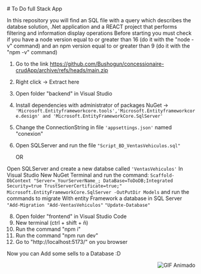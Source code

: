 ﻿﻿# To Do full Stack App

In this repository you will find an SQL file with a query which describes the databse solution, .Net application and a REACT project that performs filtering and information display operations
Before starting you must check if you have a node version equal to or greater than 16 (do it with the "node -v" command) and an npm version equal to or greater than 9 (do it with the "npm -v" command)

1. Go to the link https://github.com/Bushogun/concessionaire-crudApp/archive/refs/heads/main.zip
2. Right click -> Extract here
3. Open folder "backend" in Visual Studio
4. Install dependencies with administrator of packages NuGet -> `'Microsoft.Entityframeworkcore.tools','Microsoft.Entityframeworkcore.design' and 'Microsoft.EntityFrameworkCore.SqlServer'`
5. Change the ConnectionString in file `'appsettings.json'` named "conexion"
6. Open SQLServer and run the file `"Script_BD_VentasVehiculos.sql"`
   
      OR
   
  Open SQLServer and create a new databse called `'VentasVehiculos'`
  In Visual Studio
  New NuGet Terminal and run the command:
  `Scaffold-DbContext "Server=_YourServerName_; DataBase=ToDoDB;Integrated Security=true TrustServerCertificate=true;" Microsoft.EntityFrameworkCore.SqlServer -OutPutDir Models`
  and run the commands to migrate With entity Framework a database in SQL Server
  `"Add-Migration "Add-VentasVehiculos"`
  `"Update-Database"`

  
8. Open folder "frontend" in Visual Studio Code
9. New terminal (ctrl + shift + ñ)
10. Run the command "npm i"
11. Run the command "npm run dev"
12. Go to "http://localhost:5173/" on you browser

Now you can Add some sells to a Database :D

<p align="right">
  <img src="https://media.giphy.com/media/SvFocn0wNMx0iv2rYz/giphy.gif" alt="GIF Animado">
</p>
